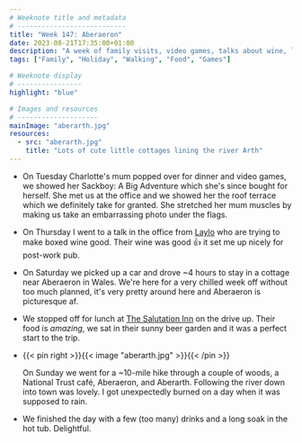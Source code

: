 ```yaml
---
# Weeknote title and metadata
# ---------------------------
title: "Week 147: Aberaeron"
date: 2023-08-21T17:35:00+01:00
description: "A week of family visits, video games, talks about wine, long drives, great lunches, picturesque towns, long walks, and soaking in a hot tub."
tags: ["Family", "Holiday", "Walking", "Food", "Games"]

# Weeknote display
# ----------------
highlight: "blue"

# Images and resources
# --------------------
mainImage: "aberarth.jpg"
resources:
  - src: "aberarth.jpg"
    title: "Lots of cute little cottages lining the river Arth"
---
```


  * On Tuesday Charlotte's mum popped over for dinner and video games, we showed her Sackboy: A Big Adventure which she's since bought for herself. She met us at the office and we showed her the roof terrace which we definitely take for granted. She stretched her mum muscles by making us take an embarrassing photo under the flags.

  * On Thursday I went to a talk in the office from [Laylo](https://drinklaylo.com/) who are trying to make boxed wine good. Their wine was good :+1: it set me up nicely for post-work pub.

  * On Saturday we picked up a car and drove ~4 hours to stay in a cottage near Aberaeron in Wales. We're here for a very chilled week off without too much planned, it's very pretty around here and Aberaeron is picturesque af.

  * We stopped off for lunch at [The Salutation Inn](https://thesalutationinn.com/) on the drive up. Their food is _amazing_, we sat in their sunny beer garden and it was a perfect start to the trip.

  * {{< pin right >}}{{< image "aberarth.jpg" >}}{{< /pin >}}

    On Sunday we went for a ~10-mile hike through a couple of woods, a National Trust café, Aberaeron, and Aberarth. Following the river down into town was lovely. I got unexpectedly burned on a day when it was supposed to rain.

  * We finished the day with a few (too many) drinks and a long soak in the hot tub. Delightful.
